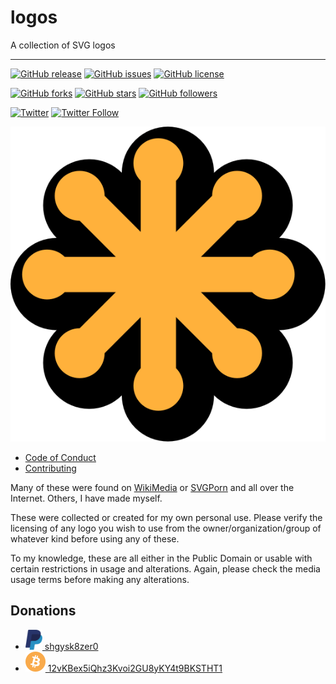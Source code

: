 # logos
A collection of SVG logos
- - -
[![GitHub release](https://img.shields.io/github/release/shgysk8zer0/logos.svg)](https://github.com/shgysk8zer0/logos/releases)
[![GitHub issues](https://img.shields.io/github/issues/shgysk8zer0/logos.svg)](https://github.com/shgysk8zer0/logos/issues)
[![GitHub license](https://img.shields.io/github/license/shgysk8zer0/logos.svg)](https://github.com/shgysk8zer0/logos/blob/master/LICENSE)

[![GitHub forks](https://img.shields.io/github/forks/shgysk8zer0/logos.svg?style=social&logo=github)](https://github.com/shgysk8zer0/logos/network)
[![GitHub stars](https://img.shields.io/github/stars/shgysk8zer0/logos.svg?style=social&logo=github)](https://github.com/shgysk8zer0/logos/stargazers)
[![GitHub followers](https://img.shields.io/github/followers/shgysk8zer0.svg?style=social&logo=github&label=Follow)](https://github.com/shgysk8zer0)

[![Twitter](https://img.shields.io/twitter/url/https/github.com/shgysk8zer0/logos.svg?style=social&logo=twitter)](https://twitter.com/intent/tweet?url=https%3A%2F%2Fgithub.com%2Fshgysk8zer0%2Flogos)
[![Twitter Follow](https://img.shields.io/twitter/follow/shgysk8zer0.svg?style=social&logo=twitter&label=Follow)](https://twitter.com/shgysk8zer0)

![](./svg.svg)
- [Code of Conduct](./docs/CODE_OF_CONDUCT.md)
- [Contributing](./docs/CONTRIBUTING.md)

Many of these were found on [WikiMedia](https://commons.wikimedia.org/) or [SVGPorn](https://svgporn.com)
and all over the Internet. Others, I have made myself.

These were collected or created for my own personal use. Please verify the licensing
of any logo you wish to use from the owner/organization/group of whatever kind
before using any of these.

To my knowledge, these are all either in the Public Domain or usable with certain
restrictions in usage and alterations. Again, please check the media usage terms
before making any alterations.

## Donations
- [<img src="./paypal.svg" height="32" /> shgysk8zer0](https://paypal.me/shgysk8zer0)
- [<img src="./bitcoin.svg" height="32" /> 12vKBex5iQhz3Kvoi2GU8yKY4t9BKSTHT1](bitcoin:12vKBex5iQhz3Kvoi2GU8yKY4t9BKSTHT1)

